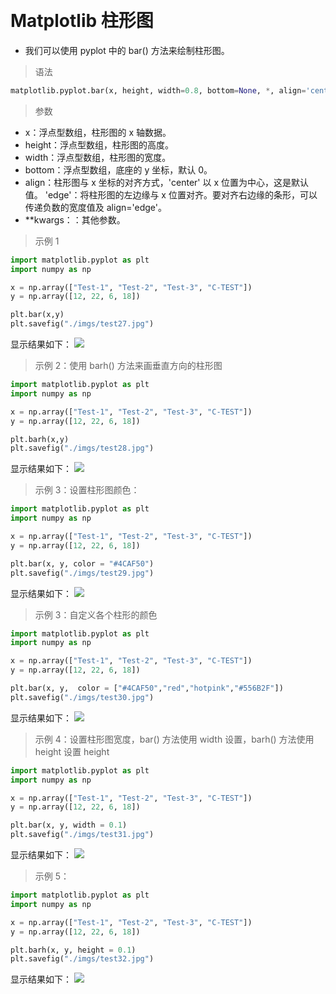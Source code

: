 &emsp;
# Matplotlib 柱形图
- 我们可以使用 pyplot 中的 bar() 方法来绘制柱形图。

>语法
```python
matplotlib.pyplot.bar(x, height, width=0.8, bottom=None, *, align='center', data=None, **kwargs)
```
>参数

- x：浮点型数组，柱形图的 x 轴数据。
- height：浮点型数组，柱形图的高度。
- width：浮点型数组，柱形图的宽度。
- bottom：浮点型数组，底座的 y 坐标，默认 0。
- align：柱形图与 x 坐标的对齐方式，'center' 以 x 位置为中心，这是默认值。 'edge'：将柱形图的左边缘与 x 位置对齐。要对齐右边缘的条形，可以传递负数的宽度值及 align='edge'。
- **kwargs：：其他参数。

>示例 1
```python 
import matplotlib.pyplot as plt
import numpy as np

x = np.array(["Test-1", "Test-2", "Test-3", "C-TEST"])
y = np.array([12, 22, 6, 18])

plt.bar(x,y)
plt.savefig("./imgs/test27.jpg")
```
显示结果如下：
![](imgs/test27.jpg)


>示例 2：使用 barh() 方法来画垂直方向的柱形图
```python
import matplotlib.pyplot as plt
import numpy as np

x = np.array(["Test-1", "Test-2", "Test-3", "C-TEST"])
y = np.array([12, 22, 6, 18])

plt.barh(x,y)
plt.savefig("./imgs/test28.jpg")
```
显示结果如下：
![](imgs/test28.jpg)


>示例 3：设置柱形图颜色：
```python
import matplotlib.pyplot as plt
import numpy as np

x = np.array(["Test-1", "Test-2", "Test-3", "C-TEST"])
y = np.array([12, 22, 6, 18])

plt.bar(x, y, color = "#4CAF50")
plt.savefig("./imgs/test29.jpg")
```
显示结果如下：
![](imgs/test29.jpg)



>示例 3：自定义各个柱形的颜色
```python
import matplotlib.pyplot as plt
import numpy as np

x = np.array(["Test-1", "Test-2", "Test-3", "C-TEST"])
y = np.array([12, 22, 6, 18])

plt.bar(x, y,  color = ["#4CAF50","red","hotpink","#556B2F"])
plt.savefig("./imgs/test30.jpg")
```
显示结果如下：
![](imgs/test30.jpg)



>示例 4：设置柱形图宽度，bar() 方法使用 width 设置，barh() 方法使用 height 设置 height
```python
import matplotlib.pyplot as plt
import numpy as np

x = np.array(["Test-1", "Test-2", "Test-3", "C-TEST"])
y = np.array([12, 22, 6, 18])

plt.bar(x, y, width = 0.1)
plt.savefig("./imgs/test31.jpg")
```
显示结果如下：
![](imgs/test31.jpg)


>示例 5：
```python
import matplotlib.pyplot as plt
import numpy as np

x = np.array(["Test-1", "Test-2", "Test-3", "C-TEST"])
y = np.array([12, 22, 6, 18])

plt.barh(x, y, height = 0.1)
plt.savefig("./imgs/test32.jpg")
```
显示结果如下：
![](imgs/test32.jpg)
